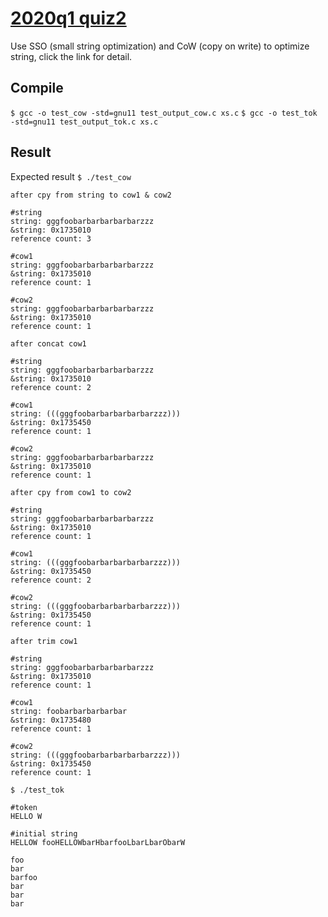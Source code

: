 # [2020q1 quiz2](https://hackmd.io/@colinyoyo26/xs)
Use SSO (small string optimization) and CoW (copy on write) to optimize string, click the link for detail.

## Compile
`$ gcc -o test_cow -std=gnu11 test_output_cow.c xs.c`
`$ gcc -o test_tok -std=gnu11 test_output_tok.c xs.c`

## Result
Expected result
`$ ./test_cow`
```
after cpy from string to cow1 & cow2

#string
string: gggfoobarbarbarbarbarzzz
&string: 0x1735010
reference count: 3

#cow1
string: gggfoobarbarbarbarbarzzz
&string: 0x1735010
reference count: 1

#cow2
string: gggfoobarbarbarbarbarzzz
&string: 0x1735010
reference count: 1

after concat cow1

#string
string: gggfoobarbarbarbarbarzzz
&string: 0x1735010
reference count: 2

#cow1
string: (((gggfoobarbarbarbarbarzzz)))
&string: 0x1735450
reference count: 1

#cow2
string: gggfoobarbarbarbarbarzzz
&string: 0x1735010
reference count: 1

after cpy from cow1 to cow2

#string
string: gggfoobarbarbarbarbarzzz
&string: 0x1735010
reference count: 1

#cow1
string: (((gggfoobarbarbarbarbarzzz)))
&string: 0x1735450
reference count: 2

#cow2
string: (((gggfoobarbarbarbarbarzzz)))
&string: 0x1735450
reference count: 1

after trim cow1

#string
string: gggfoobarbarbarbarbarzzz
&string: 0x1735010
reference count: 1

#cow1
string: foobarbarbarbarbar
&string: 0x1735480
reference count: 1

#cow2
string: (((gggfoobarbarbarbarbarzzz)))
&string: 0x1735450
reference count: 1
```

`$ ./test_tok`
```
#token
HELLO W

#initial string
HELLOW fooHELLOWbarHbarfooLbarLbarObarW

foo
bar
barfoo
bar
bar
bar
```
